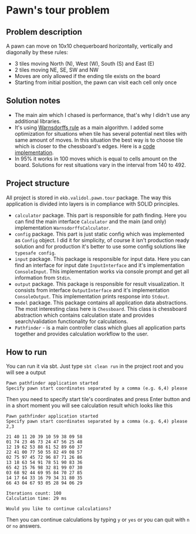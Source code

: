 # Pawn's tour problem

## Problem description

A pawn can move on 10x10 chequerboard horizontally, vertically and diagonally by these rules:
* 3 tiles moving North (N), West (W), South (S) and East (E)
* 2 tiles moving NE, SE, SW and NW
* Moves are only allowed if the ending tile exists on the board
* Starting from initial position, the pawn can visit each cell only once

## Solution notes

* The main aim which I chased is performance, that's why I didn't use 
any additional libraries. 
* It's using [Warnsdorffs rule](https://en.wikipedia.org/wiki/Knight%27s_tour#Warnsdorff's_rule) as
a main algorithm. I added some optimization for situations when tile has several potential next tiles with same amount of moves.
In this situation the best way is to choose tile which is closer to the chessboard's edges. Here is a [code implementation](https://github.com/validol-ekb/pawn-tour/blob/master/src/main/scala/ekb/validol/pawn/tour/calculator/WarnsdorffsCalculator.scala#L40).
* In 95% it works in 100 moves which is equal to cells amount on the board. Solutions for rest situations vary in the interval from 140 to 492.

## Project structure

All project is stored in `ekb.validol.pawn.tour` package. 
The way this application is divided into layers is in compliance with SOLID principles.

* `calculator` package. This part is responsible for path finding. Here you can find the main interface `Calculator`
and the main (and only) implementation `WarnsdorffsCalculator`.
* `config` package. This part is just static config which was implemented as `Config` object. I did it for simplicity, of 
course it isn't production ready solution and for production it's better to use some config solutions like `typesafe config`.
* `input` package. This package is responsible for input data. Here you can find an interface for input date `InputInterface` and 
it's implementation `ConsoleInput`. This implementation works via console prompt and get all information from `Stdin`.
* `output` package. This package is responsible for result visualization. It consists from interface `OutputInterface` and 
it's implementation `ConsoleOutput`. This implementation prints response into `Stdout`.
* `model` package. This package contains all application data abstractions. The most interesting class here is `Chessboard`.
This class is chessboard abstraction which contains calculation state and provides search/validation functionality for calculations.
* `Pathfinder` - is a main controller class which glues all application parts together and provides calculation workflow to the user.

## How to run

You can run it via sbt. Just type `sbt clean run` in the project root and you will see a output
```text
Pawn pathfinder application started
Specify pawn start coordinates separated by a comma (e.g. 6,4) please
```
Then you need to specify start tile's coordinates and press Enter button and in a short moment you will see 
calculation result which looks like this
```text
Pawn pathfinder application started
Specify pawn start coordinates separated by a comma (e.g. 6,4) please 2,3

21 40 11 20 39 10 59 38 09 58 
01 74 23 46 73 24 47 56 25 48 
12 19 62 53 88 61 52 89 60 37 
22 41 00 77 50 55 82 49 08 57 
02 75 97 45 72 96 87 71 26 86 
13 18 63 54 91 78 51 90 83 36 
65 42 15 76 98 32 81 99 07 30 
03 68 92 44 69 95 84 70 27 85 
14 17 64 33 16 79 34 31 80 35 
66 43 04 67 93 05 28 94 06 29 

Iterations count: 100
Calculation time: 29 ms

Would you like to continue calculations?
```
Then you can continue calculations by typing `y` or `yes` or you can quit with `n` or `no` answers.